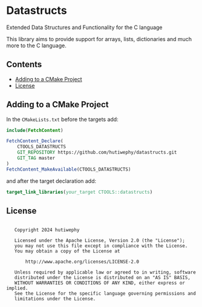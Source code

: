 # Datastructs
Extended Data Structures and Functionality for the C language

This library aims to provide support for arrays, lists, dictionaries and much more to the C language. 

## Contents
- [Adding to a CMake Project](#adding-to-a-cmake-project)
- [License](#license)


## Adding to a CMake Project
In the `CMakeLists.txt` before the targets add:
```cmake
include(FetchContent)

FetchContent_Declare(
    CTOOLS_DATASTRUCTS
    GIT_REPOSITORY https://github.com/hutiwephy/datastructs.git
    GIT_TAG master
)
FetchContent_MakeAvailable(CTOOLS_DATASTRUCTS)
```
and after the target declaration add:
```cmake
target_link_libraries(your_target CTOOLS::datastructs)
```

## License
```

   Copyright 2024 hutiwephy

   Licensed under the Apache License, Version 2.0 (the "License");
   you may not use this file except in compliance with the License.
   You may obtain a copy of the License at

       http://www.apache.org/licenses/LICENSE-2.0

   Unless required by applicable law or agreed to in writing, software
   distributed under the License is distributed on an "AS IS" BASIS,
   WITHOUT WARRANTIES OR CONDITIONS OF ANY KIND, either express or implied.
   See the License for the specific language governing permissions and
   limitations under the License.

```

